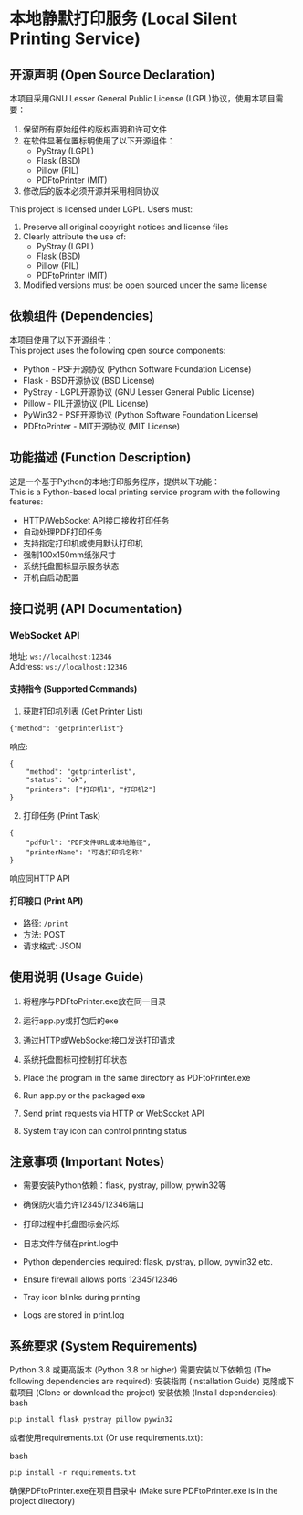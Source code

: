 # 本地静默打印服务 (Local Silent Printing Service)

## 开源声明 (Open Source Declaration)
本项目采用GNU Lesser General Public License (LGPL)协议，使用本项目需要：
1. 保留所有原始组件的版权声明和许可文件
2. 在软件显著位置标明使用了以下开源组件：
   - PyStray (LGPL)
   - Flask (BSD)
   - Pillow (PIL)
   - PDFtoPrinter (MIT)
3. 修改后的版本必须开源并采用相同协议

This project is licensed under LGPL. Users must:
1. Preserve all original copyright notices and license files
2. Clearly attribute the use of:
   - PyStray (LGPL)
   - Flask (BSD) 
   - Pillow (PIL)
   - PDFtoPrinter (MIT)
3. Modified versions must be open sourced under the same license

## 依赖组件 (Dependencies)
本项目使用了以下开源组件：  
This project uses the following open source components:

- Python - PSF开源协议 (Python Software Foundation License)
- Flask - BSD开源协议 (BSD License) 
- PyStray - LGPL开源协议 (GNU Lesser General Public License)
- Pillow - PIL开源协议 (PIL License)
- PyWin32 - PSF开源协议 (Python Software Foundation License)
- PDFtoPrinter - MIT开源协议 (MIT License)

## 功能描述 (Function Description)
这是一个基于Python的本地打印服务程序，提供以下功能：  
This is a Python-based local printing service program with the following features:

- HTTP/WebSocket API接口接收打印任务  
- 自动处理PDF打印任务  
- 支持指定打印机或使用默认打印机  
- 强制100x150mm纸张尺寸  
- 系统托盘图标显示服务状态  
- 开机自启动配置  

## 接口说明 (API Documentation)

### WebSocket API
地址: `ws://localhost:12346`  
Address: `ws://localhost:12346`

#### 支持指令 (Supported Commands)

1. 获取打印机列表 (Get Printer List)
```
{"method": "getprinterlist"}
```
响应:

```
{
    "method": "getprinterlist",
    "status": "ok",
    "printers": ["打印机1", "打印机2"]
}
```

2. 打印任务 (Print Task)
```
{
    "pdfUrl": "PDF文件URL或本地路径",
    "printerName": "可选打印机名称"
}
```
响应同HTTP API

#### 打印接口 (Print API)
- 路径: `/print`
- 方法: POST
- 请求格式: JSON

## 使用说明 (Usage Guide)

1. 将程序与PDFtoPrinter.exe放在同一目录
2. 运行app.py或打包后的exe
3. 通过HTTP或WebSocket接口发送打印请求
4. 系统托盘图标可控制打印状态

1. Place the program in the same directory as PDFtoPrinter.exe  
2. Run app.py or the packaged exe  
3. Send print requests via HTTP or WebSocket API  
4. System tray icon can control printing status  

## 注意事项 (Important Notes)

- 需要安装Python依赖：flask, pystray, pillow, pywin32等
- 确保防火墙允许12345/12346端口
- 打印过程中托盘图标会闪烁
- 日志文件存储在print.log中

- Python dependencies required: flask, pystray, pillow, pywin32 etc.  
- Ensure firewall allows ports 12345/12346  
- Tray icon blinks during printing  
- Logs are stored in print.log  

## 系统要求 (System Requirements)
Python 3.8 或更高版本 (Python 3.8 or higher)
需要安装以下依赖包 (The following dependencies are required):
安装指南 (Installation Guide)
克隆或下载项目 (Clone or download the project)
安装依赖 (Install dependencies):
bash
```
pip install flask pystray pillow pywin32
```
或者使用requirements.txt (Or use requirements.txt):

bash
```
pip install -r requirements.txt
```
确保PDFtoPrinter.exe在项目目录中 (Make sure PDFtoPrinter.exe is in the project directory)
